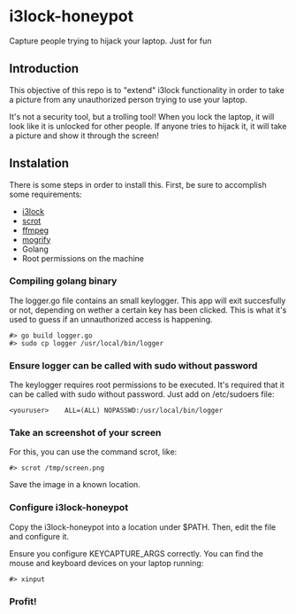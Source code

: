 # i3lock-honeypot
Capture people trying to hijack your laptop. Just for fun

## Introduction
This objective of this repo is to "extend" i3lock functionality in order to take a picture from any unauthorized person trying to use your laptop.

It's not a security tool, but a trolling tool! When you lock the laptop, it will look like it is unlocked for other people. If anyone tries to hijack it, it will take a picture and show it through the screen!

## Instalation
There is some steps in order to install this. First, be sure to accomplish some requirements:
- [i3lock](https://github.com/i3/i3lock)
- [scrot](https://en.wikipedia.org/wiki/Scrot)
- [ffmpeg](https://github.com/FFmpeg/FFmpeg)
- [mogrify](https://linux.die.net/man/1/mogrify)
- Golang
- Root permissions on the machine

### Compiling golang binary
The logger.go file contains an small keylogger. This app will exit succesfully or not, depending on wether a certain key has been clicked. This is what it's used to guess if an unnauthorized access is happening.
```
#> go build logger.go
#> sudo cp logger /usr/local/bin/logger
```

### Ensure logger can be called with sudo without password
The keylogger requires root permissions to be executed. It's required that it can be called with sudo without password. Just add on /etc/sudoers file:
```
<youruser>    ALL=(ALL) NOPASSWD:/usr/local/bin/logger
```

### Take an screenshot of your screen
For this, you can use the command scrot, like:
```
#> scrot /tmp/screen.png
```
Save the image in a known location.

### Configure i3lock-honeypot
Copy the i3lock-honeypot into a location under $PATH. Then, edit the file and configure it.

Ensure you configure KEYCAPTURE_ARGS correctly. You can find the mouse and keyboard devices on your laptop running:
```
#> xinput
```

### Profit!
